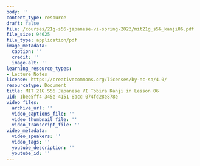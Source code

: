 ```yaml
---
body: ''
content_type: resource
draft: false
file: /courses/21g-s56-japanese-vi-spring-2023/mit21g_s56_kanji06.pdf
file_size: 94625
file_type: application/pdf
image_metadata:
  caption: ''
  credit: ''
  image-alt: ''
learning_resource_types:
- Lecture Notes
license: https://creativecommons.org/licenses/by-nc-sa/4.0/
resourcetype: Document
title: MIT 21G.S56 Japanese VI Tobira Kanji in Lesson 06
uid: 1bee5ff4-345e-4151-8bcc-074fd28e878e
video_files:
  archive_url: ''
  video_captions_file: ''
  video_thumbnail_file: ''
  video_transcript_file: ''
video_metadata:
  video_speakers: ''
  video_tags: ''
  youtube_description: ''
  youtube_id: ''
---
```

